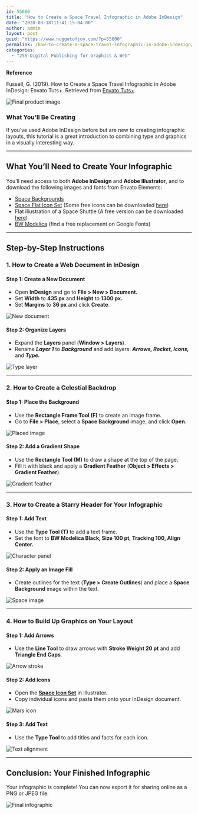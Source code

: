 ```yaml
---
id: 55600
title: "How to Create a Space Travel Infographic in Adobe InDesign"
date: "2020-03-18T11:41:15-04:00"
author: admin
layout: post
guid: "https://www.nuggetofjoy.com/?p=55600"
permalink: /how-to-create-a-space-travel-infographic-in-adobe-indesign/
categories:
  - "255 Digital Publishing for Graphics & Web"
---
```


**Reference** 
 
Fussell, G. (2019). How to Create a Space Travel Infographic in Adobe InDesign: Envato Tuts+. Retrieved from <a href="https://design.tutsplus.com/tutorials/how-to-create-a-space-travel-infographic-in-adobe-indesign--cms-31428?_ga=2.130452743.986428106.1711971945-1941749380.1703954826" target="_blank">Envato Tuts+</a>.

![Final product image](https://image-control-storage.s3.amazonaws.com/2020/03/30095618/Final-infographic-7.jpg)

### What You’ll Be Creating

If you’ve used Adobe InDesign before but are new to creating infographic layouts, this tutorial is a great introduction to combining type and graphics in a visually interesting way.

---

## What You’ll Need to Create Your Infographic

You’ll need access to both **Adobe InDesign** and **Adobe Illustrator**, and to download the following images and fonts from Envato Elements:

- [Space Backgrounds](https://elements.envato.com/space-backgrounds-YVR2HR)  
- [Space Flat Icon Set](https://elements.envato.com/space-modern-flat-design-icon-set-AUXM5V) (Some free icons can be downloaded [here](https://image-control-storage.s3.amazonaws.com/space-icons.zip))  
- Flat illustration of a Space Shuttle (A free version can be downloaded [here](https://image-control-storage.s3.amazonaws.com/space_shuttle_the_launch_to_the_sky.zip))  
- [BW Modelica](https://elements.envato.com/bw-modelica-font-family-96W3JH) (find a free replacement on Google Fonts)

---

## Step-by-Step Instructions

### 1. How to Create a Web Document in InDesign

#### Step 1: Create a New Document

- Open **InDesign** and go to **File > New > Document.**
- Set **Width** to **435 px** and **Height** to **1300 px.**
- Set **Margins** to **36 px** and click **Create**.

![New document](https://image-control-storage.s3.amazonaws.com/2020/03/30095621/1.1-5.jpg)

#### Step 2: Organize Layers

- Expand the **Layers** panel (**Window > Layers**).
- Rename ***Layer 1*** to ***Background*** and add layers: ***Arrows, Rocket, Icons,*** and ***Type.***

![Type layer](https://image-control-storage.s3.amazonaws.com/2020/03/30095623/1.2-4.jpg)

---

### 2. How to Create a Celestial Backdrop

#### Step 1: Place the Background

- Use the **Rectangle Frame Tool (F)** to create an image frame.
- Go to **File > Place**, select a **Space Background** image, and click **Open.**

![Placed image](https://image-control-storage.s3.amazonaws.com/2020/03/30095625/2.1-4.jpg)

#### Step 2: Add a Gradient Shape

- Use the **Rectangle Tool (M)** to draw a shape at the top of the page.
- Fill it with black and apply a **Gradient Feather** (**Object > Effects > Gradient Feather**).

![Gradient feather](https://image-control-storage.s3.amazonaws.com/2020/03/30095628/2.2.1-3.jpg)

---

### 3. How to Create a Starry Header for Your Infographic

#### Step 1: Add Text
- Use the **Type Tool (T)** to add a text frame.
- Set the font to **BW Modelica Black, Size 100 pt, Tracking 100, Align Center.**

![Character panel](https://image-control-storage.s3.amazonaws.com/2020/03/30095637/3.1-6.jpg)

#### Step 2: Apply an Image Fill

- Create outlines for the text (**Type > Create Outlines**) and place a **Space Background** image within the text.

![Space image](https://image-control-storage.s3.amazonaws.com/2020/03/30095643/3.3.2-6.jpg)

---

### 4. How to Build Up Graphics on Your Layout

#### Step 1: Add Arrows

- Use the **Line Tool** to draw arrows with **Stroke Weight 20 pt** and add **Triangle End Caps**.

![Arrow stroke](https://image-control-storage.s3.amazonaws.com/2020/03/30095647/4.1-3.jpg)

#### Step 2: Add Icons
- Open the [**Space Icon Set**](https://image-control-storage.s3.amazonaws.com/space-icons.zip) in Illustrator.
- Copy individual icons and paste them onto your InDesign document.

![Mars icon](https://image-control-storage.s3.amazonaws.com/2020/03/30095654/4.4.1-4.jpg)

#### Step 3: Add Text

- Use the **Type Tool** to add titles and facts for each icon.

![Text alignment](https://image-control-storage.s3.amazonaws.com/2020/03/30095705/4.11-3.jpg)

---

## Conclusion: Your Finished Infographic

Your infographic is complete! You can now export it for sharing online as a PNG or JPEG file.

![Final infographic](https://image-control-storage.s3.amazonaws.com/2020/03/30095713/Final-infographic-8.jpg)
